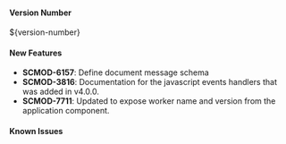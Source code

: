 
#### Version Number
${version-number}

#### New Features
- **SCMOD-6157**: Define document message schema
- **SCMOD-3816**: Documentation for the javascript events handlers that was added in v4.0.0.
- **SCMOD-7711**: Updated to expose worker name and version from the application component.

#### Known Issues
